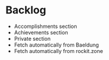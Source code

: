 # Backlog

- Accomplishments section
- Achievements section
- Private section
- Fetch automatically from Baeldung
- Fetch automatically from rockit.zone

